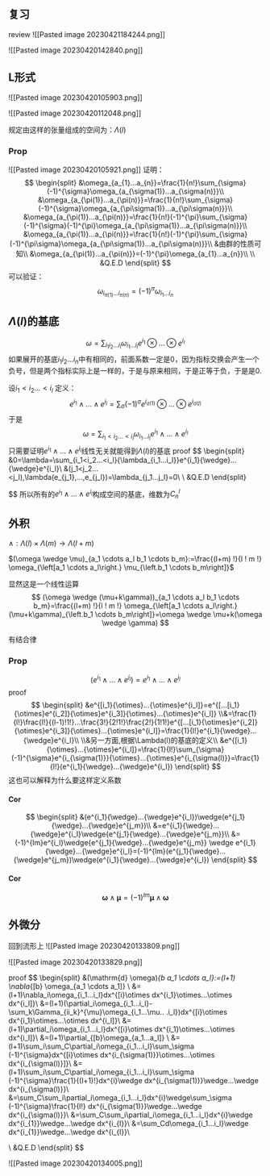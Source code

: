 ## 复习
review
![[Pasted image 20230421184244.png]]


![[Pasted image 20230420142840.png]]
## L形式
![[Pasted image 20230420105903.png]]



![[Pasted image 20230420112048.png]]

规定由这样的张量组成的空间为：$\Lambda(l)$

### Prop
![[Pasted image 20230420105921.png]]
证明：
$$
\begin{split}
&\omega_{a_{1}...a_{n}}=\frac{1}{n!}\sum_{\sigma}(-1)^{\sigma}\omega_{a_{\sigma(1)}...a_{\sigma(n)}}\\
&\omega_{a_{\pi(1)}...a_{\pi(n)}}=\frac{1}{n!}\sum_{\sigma}(-1)^{\sigma}\omega_{a_{\pi\sigma(1)}...a_{\pi\sigma(n)}}\\
&\omega_{a_{\pi(1)}...a_{\pi(n)}}=\frac{1}{n!}(-1)^{\pi}\sum_{\sigma}(-1)^{\sigma}(-1)^{\pi}\omega_{a_{\pi\sigma(1)}...a_{\pi\sigma(n)}}\\
&\omega_{a_{\pi(1)}...a_{\pi(n)}}=\frac{1}{n!}(-1)^{\pi}\sum_{\sigma}(-1)^{\pi\sigma}\omega_{a_{\pi\sigma(1)}...a_{\pi\sigma(n)}}\\
&由群的性质可知\\
&\omega_{a_{\pi(1)}...a_{\pi(n)}}=(-1)^{\pi}\omega_{a_{1}...a_{n}}\\
\\
&Q.E.D
\end{split}
$$
可以验证：
$$
\omega_{i_{\pi(1)}...i_{\pi(n)}}=(-1)^{\pi}\omega_{i_1...i_n}
$$
## $\Lambda(l)$的基底
$$
\omega=\sum_{i_1i_2...i_l}{\omega_{i_1...i_l}}e^{i_1}{\otimes}...{\otimes}e^{i_l}
$$
如果展开的基底$i_1i_2...i_n$中有相同的，前面系数一定是0，因为指标交换会产生一个负号，但是两个指标实际上是一样的，于是与原来相同，于是正等于负，于是是0.

设$i_1<i_2...<i_l$
定义：
$$
e^{i_1}{\wedge}...{\wedge}e^{i_l}=\sum_{\sigma}(-1)^{\sigma}e^{i_{\sigma(1)}}{\otimes}...{\otimes}e^{i_{\sigma(l)}}
$$
于是
$$
\omega=\sum_{i_1<i_2...<i_l}{\omega_{i_1...i_l}}e^{i_1}{\wedge}...{\wedge}e^{i_l}
$$
只需要证明$e^{i_1}{\wedge}...{\wedge}e^{i_l}$线性无关就能得到$\Lambda(l)$的基底
proof
$$
\begin{split}
&0=\lambda=\sum_{i_1<i_2...<i_l}{\lambda_{i_1...i_l}}e^{i_1}{\wedge}...{\wedge}e^{i_l}\\
&(j_1<j_2...<j_l),\lambda(e_{j_1},...,e_{j_l})=\lambda_{j_1...j_l}=0\\
\\
&Q.E.D
\end{split}

$$
所以所有的$e^{i_1}{\wedge}...{\wedge}e^{i_l}$构成空间的基底，维数为$C_n^l$

## 外积

$\wedge: \Lambda(l) \times \Lambda(m) \rightarrow \Lambda(l+m)$

$(\omega \wedge \mu)_{a_1 \cdots a_l b_1 \cdots b_m}:=\frac{(l+m) !}{l ! m !} \omega_{\left[a_1 \cdots a_l\right.} \mu_{\left.b_1 \cdots b_m\right]}$

显然这是一个线性运算
$$
(\omega \wedge (\mu+k\gamma))_{a_1 \cdots a_l b_1 \cdots b_m}=\frac{(l+m) !}{l ! m !} \omega_{\left[a_1 \cdots a_l\right.} (\mu+k\gamma)_{\left.b_1 \cdots b_m\right]}=\omega \wedge \mu+k(\omega \wedge \gamma)
$$

有结合律



### Prop
$$
(e^{i_1}{\wedge}...{\wedge}e^{i_l})=e^{i_1}{\wedge}...{\wedge}e^{i_l}
$$
proof
$$
\begin{split}
&e^{[i_1}{\otimes}...{\otimes}e^{i_l]}=e^{[...[i_1}{\otimes}e^{i_2]}{\otimes}e^{i_3]}{\otimes}...{\otimes}e^{i_l]}
\\&=\frac{1}{l!}\frac{l!}{(l-1)!1!}...\frac{3!}{2!1!}\frac{2!}{1!1!}e^{[...[i_1}{\otimes}e^{i_2]}{\otimes}e^{i_3]}{\otimes}...{\otimes}e^{i_l]}=\frac{1}{l!}e^{i_1}{\wedge}...{\wedge}e^{i_l}\\
\\&另一方面,根据\Lambda(l)的基底的定义\\
&e^{[i_1}{\otimes}...{\otimes}e^{i_l]}=\frac{1}{l!}\sum_{\sigma}(-1)^{\sigma}e^{i_{\sigma(1)}}{\otimes}...{\otimes}e^{i_{\sigma(l)}}=\frac{1}{l!}(e^{i_1}{\wedge}...{\wedge}e^{i_l})
\end{split}
$$
这也可以解释为什么要这样定义系数
#### Cor
$$
\begin{split}
&(e^{i_1}{\wedge}...{\wedge}e^{i_l})\wedge(e^{j_1}{\wedge}...{\wedge}e^{j_m})\\
&=e^{i_1}{\wedge}...{\wedge}e^{i_l}\wedge{e^{j_1}{\wedge}...{\wedge}e^{j_m}}\\
&=(-1)^{lm}e^{i_l}\wedge{e^{j_1}{\wedge}...{\wedge}e^{j_m}} \wedge e^{i_1}{\wedge}...{\wedge}e^{i_l}=(-1)^{lm}(e^{j_1}{\wedge}...{\wedge}e^{j_m})\wedge(e^{i_1}{\wedge}...{\wedge}e^{i_l})
\end{split}
$$
#### Cor
$$
\boldsymbol{\omega} \wedge \boldsymbol{\mu}=(-1)^{l m} \boldsymbol{\mu} \wedge \boldsymbol{\omega}
$$
## 外微分
回到流形上
![[Pasted image 20230420133809.png]]


![[Pasted image 20230420133829.png]]


proof
$$
\begin{split}
&(\mathrm{d} \omega)_{b a_1 \cdots a_l}:=(l+1) \nabla_{[b} \omega_{a_1 \cdots a_1]} \\
&=(l+1)\nabla_i\omega_{i_1...i_l}dx^{[i}\otimes dx^{i_1}\otimes...\otimes
dx^{i_l]}\\
&=(l+1)(\partial_i\omega_{i_1...i_l}-\sum_k\Gamma_{ii_k}^{\mu}\omega_{i_1...\mu.. .i_l})dx^{[i}\otimes dx^{i_1}\otimes...\otimes
dx^{i_l]}\\
&=(l+1)\partial_i\omega_{i_1...i_l}dx^{[i}\otimes dx^{i_1}\otimes...\otimes
dx^{i_l]}\\
&=(l+1)\partial_{[b}\omega_{a_1...a_l]}
\\
&=(l+1)\sum_i\sum_C\partial_i\omega_{i_1...i_l}\sum_\sigma (-1)^{\sigma}dx^{[i}\otimes dx^{i_{\sigma(1)}}\otimes...\otimes
dx^{i_{\sigma(l)}]}\\
&=(l+1)\sum_i\sum_C\partial_i\omega_{i_1...i_l}\sum_\sigma (-1)^{\sigma}\frac{1}{(l+1)!}dx^{i}\wedge dx^{i_{\sigma(1)}}\wedge...\wedge
dx^{i_{\sigma(l)}}\\
&=\sum_C\sum_i\partial_i\omega_{i_1...i_l}dx^{i}\wedge\sum_\sigma (-1)^{\sigma}\frac{1}{l!} dx^{i_{\sigma(1)}}\wedge...\wedge
dx^{i_{\sigma(l)}}\\
&=\sum_C\sum_i\partial_i\omega_{i_1...i_l}dx^{i}\wedge dx^{i_{1}}\wedge...\wedge
dx^{i_{l}}\\
&=\sum_Cd\omega_{i_1...i_l}\wedge dx^{i_{1}}\wedge...\wedge
dx^{i_{l}}\\

\\
&Q.E.D
\end{split}
$$

![[Pasted image 20230420134005.png]]

